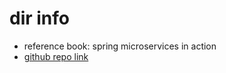 # dir info
- reference book: spring microservices in action
- [github repo link](https://github.com/carnellj/spmia_overview)